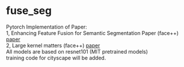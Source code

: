 # fuse_seg
Pytorch Implementation of Paper: <br>
1, Enhancing Feature Fusion for Semantic Segmentation Paper (face++) [paper](https://arxiv.org/abs/1804.03821) <br>
2, Large kernel matters (face++) [paper](https://arxiv.org/abs/1703.02719) <br>
All models are based on resnet101 (MIT pretrained models) <br>
training code for cityscape will be added.
